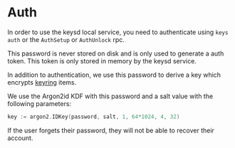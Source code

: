 # Auth

In order to use the keysd local service, you need to authenticate using `keys auth` or the `AuthSetup` or `AuthUnlock` rpc.

This password is never stored on disk and is only used to generate a auth token. This token is only stored in memory by the keysd service.

In addition to authentication, we use this password to derive a key which encrypts [keyring](keyring.md) items.

We use the Argon2id KDF with this password and a salt value with the following parameters:

```go
key := argon2.IDKey(password, salt, 1, 64*1024, 4, 32)
```

If the user forgets their password, they will not be able to recover their account.
